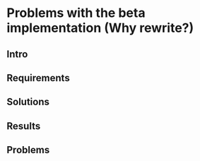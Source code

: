 # Problems with the beta implementation (Why rewrite?)
## Intro
## Requirements
## Solutions
## Results
## Problems
